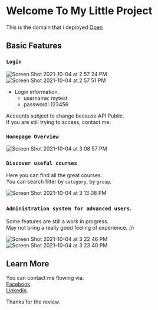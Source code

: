 # Welcome To My Little Project

This is the domain that i deployed [Open](https://e-learning-0501.web.app)

## Basic Features

### `Login`

![Screen Shot 2021-10-04 at 2 57 24 PM](https://user-images.githubusercontent.com/59287305/135814615-0a5fbfdd-b6ec-49c8-b4b9-088807fdee76.png)
![Screen Shot 2021-10-04 at 2 57 51 PM](https://user-images.githubusercontent.com/59287305/135814704-07697eef-d4c9-4830-93e2-4e9cfe195d67.png)

- Login information.
  - username: mytest
  - password: 123456

Accounts subject to change because API Public.\
If you are still trying to access, contact me.

### `Homepage Overview`

![Screen Shot 2021-10-04 at 3 08 57 PM](https://user-images.githubusercontent.com/59287305/135816014-a48644c3-e829-44d4-9de0-476059617bcd.png)

### `Discover useful courses`

Here you can find all the great courses.\
You can search filter by `category`, by `group`.

![Screen Shot 2021-10-04 at 3 13 08 PM](https://user-images.githubusercontent.com/59287305/135816932-523a0a6d-29e1-469d-bf5d-e16e677fc463.png)

### `Administration system for advanced users`.

Some features are still a work in progress.\
May not bring a really good feeling of experience. :))

![Screen Shot 2021-10-04 at 3 22 46 PM](https://user-images.githubusercontent.com/59287305/135818066-1f231593-6e67-4fc5-852a-3706fd413a0c.png)
![Screen Shot 2021-10-04 at 3 23 40 PM](https://user-images.githubusercontent.com/59287305/135818098-4eccf8f3-3080-41bc-8293-be8a3d9b576f.png)

## Learn More

You can contact me flowing via.\
 [Facebook](https://www.facebook.com/leecuong2k).\
 [Linkedin](https://www.linkedin.com/in/trungcuongle2k/).

Thanks for the review.
